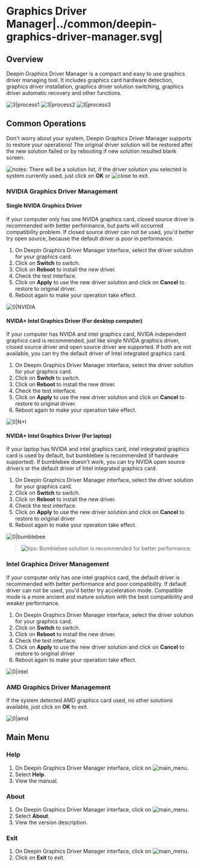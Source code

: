 # Graphics Driver Manager|../common/deepin-graphics-driver-manager.svg|

## Overview

Deepin Graphics Driver Manager is a compact and easy  to use graphics driver managing tool. It includes graphics card hardware detection, graphics driver installation, graphics driver solution switching,  graphics driver automatic recovery and other functions.

![3|process1](jpg/process1.jpg)
![3|process2](jpg/process2.jpg)
![3|process3](jpg/process3.jpg)

## Common Operations

Don't worry about your system, Deepin Graphics Driver Manager supports to restore your operations! The original driver solution will be restored after the new solution failed or by rebooting if new solution resulted blank screen.

![notes](icon/notes.svg): There will be a solution list, if the driver solution you selected  is system currently used, just click on **OK** or ![close](icon/close.svg) to exit.

### NVIDIA Graphics Driver Management
#### Single NVIDA Graphics Driver 
If your computer only has one NVIDA graphics card, closed source driver is recommended with better performance, but parts will occurred compatibility problem. If closed source driver can not be used, you'd better try open source, because the default driver is poor in performance.

1. On Deepin Graphics Driver Manager interface, select the driver solution for your graphics card.
2. Click on **Switch** to switch.
3. Click on **Reboot** to install the new driver.
4. Check the test interface. 
5. Click on **Apply** to use the new driver solution and click on **Cancel** to restore to original driver.
6. Reboot again to make your operation take effect.

 ![0|NVIDIA](jpg/NVIDIA.jpg)

#### NVIDA+ Intel Graphics Driver (For desktop computer)
If your computer has NVIDA and intel  graphics card, NVIDA independent graphics card is recommended, just like single NVIDA graphics driver, closed source driver and open source driver are supported. If both are not available, you can try the default driver of Intel integrated graphics card.

1. On Deepin Graphics Driver Manager interface, select the driver solution for your graphics card.
2. Click on **Switch** to switch.
3. Click on **Reboot** to install the new driver.
4. Check the test interface. 
5. Click on **Apply** to use the new driver solution and click on **Cancel** to restore to original driver.
6. Reboot again to make your operation take effect.

 ![0|N+I](jpg/N+I.jpg)

#### NVIDA+ Intel Graphics Driver (For laptop)
If your laptop has NVIDA and intel  graphics card, intel integrated graphics card is used by default, but bumblebee is recommended (if hardware supported).  If bumblebee doesn't work, you can try NVIDA open source drivers or the default driver of Intel integrated graphics card.

1. On Deepin Graphics Driver Manager interface, select the driver solution for your graphics card.
2. Click on **Switch** to switch.
3. Click on **Reboot** to install the new driver.
4. Check the test interface. 
5. Click on **Apply** to use the new driver solution and click on **Cancel** to restore to original driver
6. Reboot again to make your operation take effect.

 ![0|bumblebee](jpg/bumblebee.jpg)

> ![tips](icon/tips.svg): Bumblebee solution is recommended for better performance.


### Intel Graphics Driver Management
If your computer only has one intel graphics card, the default driver is recommended with better performance and poor compatibility. If default driver can not be used, you'd better try acceleration mode. Compatible mode is a more ancient and mature solution with the best compatibility and weaker performance.

1. On Deepin Graphics Driver Manager interface, select the driver solution for your graphics card.
2. Click on **Switch** to switch.
3. Click on **Reboot** to install the new driver.
4. Check the test interface. 
5. Click on **Apply** to use the new driver solution and click on **Cancel** to restore to original driver
6. Reboot again to make your operation take effect.

  ![0|intel](jpg/intel.jpg)

### AMD Graphics Driver Management
If the system detected AMD graphics card used, no other solutions available,  just click on **OK** to exit.

![0|amd](jpg/amd.jpg)

## Main Menu

### Help

1. On Deepin Graphics Driver Manager interface, click on ![main_menu](icon/main_menu.svg).
2. Select **Help**.
3. View the manual.



### About

1. On Deepin Graphics Driver Manager interface, click on ![main_menu](icon/main_menu.svg).
2. Select **About**.
3. View the version description.



### Exit

1. On Deepin Graphics Driver Manager interface, click on ![main_menu](icon/main_menu.svg).
2. Click on **Exit** to exit.
